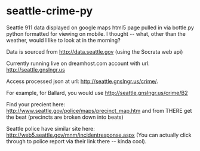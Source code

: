seattle-crime-py
================

Seattle 911 data displayed on google maps html5 page pulled in via bottle.py python formatted for viewing on mobile.  I thought -- what, other than the weather, would I like to look at in the morning?

Data is sourced from http://data.seattle.gov (using the Socrata web api)

Currently running live on dreamhost.com account with url: http://seattle.gnslngr.us

Access processed json at url: http://seattle.gnslngr.us/crime/<seattle police beat>.  

For example, for Ballard, you would use http://seattle.gnslngr.us/crime/B2

Find your precient here: 
    http://www.seattle.gov/police/maps/precinct_map.htm
and from THERE get the beat (precincts are broken down into beats)

Seattle police have similar site here: http://web5.seattle.gov/mnm/incidentresponse.aspx  (You can actually click through to police report via their link there -- kinda cool).
